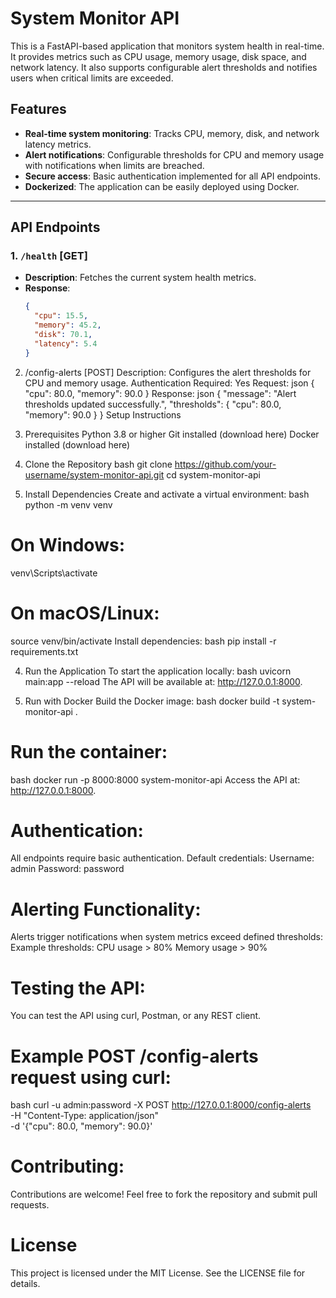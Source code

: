 # **System Monitor API**

This is a FastAPI-based application that monitors system health in real-time. It provides metrics such as CPU usage, memory usage, disk space, and network latency. It also supports configurable alert thresholds and notifies users when critical limits are exceeded.

## **Features**

- **Real-time system monitoring**: Tracks CPU, memory, disk, and network latency metrics.
- **Alert notifications**: Configurable thresholds for CPU and memory usage with notifications when limits are breached.
- **Secure access**: Basic authentication implemented for all API endpoints.
- **Dockerized**: The application can be easily deployed using Docker.

---

## **API Endpoints**

### **1. `/health` [GET]**
- **Description**: Fetches the current system health metrics.
- **Response**:
  ```json
  {
    "cpu": 15.5,
    "memory": 45.2,
    "disk": 70.1,
    "latency": 5.4
  }
2. /config-alerts [POST]
Description: Configures the alert thresholds for CPU and memory usage.
Authentication Required: Yes
Request:
json
{
  "cpu": 80.0,
  "memory": 90.0
}
Response:
json
{
  "message": "Alert thresholds updated successfully.",
  "thresholds": {
    "cpu": 80.0,
    "memory": 90.0
  }
}
Setup Instructions
1. Prerequisites
Python 3.8 or higher
Git installed (download here)
Docker installed (download here)

2. Clone the Repository
bash
git clone https://github.com/your-username/system-monitor-api.git
cd system-monitor-api

3. Install Dependencies
Create and activate a virtual environment:
bash
python -m venv venv
# On Windows:
venv\Scripts\activate

# On macOS/Linux:
source venv/bin/activate
Install dependencies:
bash
pip install -r requirements.txt

4. Run the Application
To start the application locally:
bash
uvicorn main:app --reload
The API will be available at: http://127.0.0.1:8000.

5. Run with Docker
Build the Docker image:
bash
docker build -t system-monitor-api .

# Run the container:
bash
docker run -p 8000:8000 system-monitor-api
Access the API at: http://127.0.0.1:8000.

# Authentication:
All endpoints require basic authentication.
Default credentials:
Username: admin
Password: password

# Alerting Functionality:
Alerts trigger notifications when system metrics exceed defined thresholds:
Example thresholds:
CPU usage > 80%
Memory usage > 90%

# Testing the API:
You can test the API using curl, Postman, or any REST client.

# Example POST /config-alerts request using curl:
bash
curl -u admin:password -X POST http://127.0.0.1:8000/config-alerts \
-H "Content-Type: application/json" \
-d '{"cpu": 80.0, "memory": 90.0}'

# Contributing:
Contributions are welcome! Feel free to fork the repository and submit pull requests.

# License
This project is licensed under the MIT License. See the LICENSE file for details.
